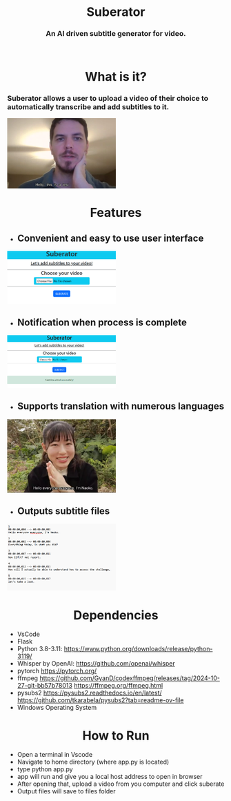  <h1 align="center">Suberator</h1>
<h3 align="center">An AI driven subtitle generator for video.</h3>
</br>


<h1 align="center"> What is it?</h1>
<h3>Suberator allows a user to upload a video of their choice to automatically transcribe and add subtitles to it. </h3>

<img src="readMe/demo.png" width="50%" align="center">

</br>

<h1 align="center"> Features</h1>

- <h2>Convenient and easy to use user interface</h2>
  
<img src="readMe/suberatorhomepage.png" width="50%" align="center">

- <h2>Notification when process is complete</h2>

<img src="readMe/suberatordone.png" width="50%" align="center">

- <h2>Supports translation with numerous languages</h2>

<img src="readMe/japanese.png" width="50%" align="center">

- <h2>Outputs subtitle files</h2>

<img src="readMe/subtitles.png" width="50%" align="center">


<h1 align="center"> Dependencies</h1>

  - VsCode
  - Flask
  - Python 3.8-3.11: https://www.python.org/downloads/release/python-3119/
  - Whisper by OpenAI: https://github.com/openai/whisper
  - pytorch https://pytorch.org/
  - ffmpeg https://github.com/GyanD/codexffmpeg/releases/tag/2024-10-27-git-bb57b78013
	  https://ffmpeg.org/ffmpeg.html
  - pysubs2 https://pysubs2.readthedocs.io/en/latest/
	  https://github.com/tkarabela/pysubs2?tab=readme-ov-file
  - Windows Operating System

<h1 align="center"> How to Run</h1>

  - Open a terminal in Vscode
  - Navigate to home directory (where app.py is located)
  - type python app.py
  - app will run and give you a local host address to open in browser
  - After opening that, upload a video from you computer and click suberate
  - Output files will save to files folder

